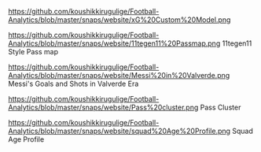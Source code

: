 https://github.com/koushikkirugulige/Football-Analytics/blob/master/snaps/website/xG%20Custom%20Model.png


https://github.com/koushikkirugulige/Football-Analytics/blob/master/snaps/website/11tegen11%20Passmap.png
11tegen11 Style Pass map

https://github.com/koushikkirugulige/Football-Analytics/blob/master/snaps/website/Messi%20in%20Valverde.png
Messi's Goals and Shots in Valverde Era

https://github.com/koushikkirugulige/Football-Analytics/blob/master/snaps/website/Pass%20cluster.png
Pass Cluster

https://github.com/koushikkirugulige/Football-Analytics/blob/master/snaps/website/squad%20Age%20Profile.png
Squad Age Profile



